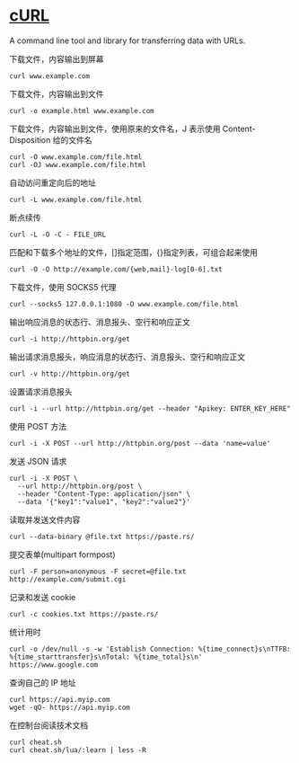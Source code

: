 # [cURL](https://curl.haxx.se/)

A command line tool and library for transferring data with URLs.

下载文件，内容输出到屏幕

```
curl www.example.com
```

下载文件，内容输出到文件

```
curl -o example.html www.example.com
```

下载文件，内容输出到文件，使用原来的文件名，J 表示使用 Content-Disposition 给的文件名

```
curl -O www.example.com/file.html
curl -OJ www.example.com/file.html
```

自动访问重定向后的地址

```
curl -L www.example.com/file.html
```

断点续传

```
curl -L -O -C - FILE_URL
```

匹配和下载多个地址的文件，[]指定范围，{}指定列表，可组合起来使用

```
curl -O -O http://example.com/{web,mail}-log[0-6].txt
```

下载文件，使用 SOCKS5 代理

```
curl --socks5 127.0.0.1:1080 -O www.example.com/file.html
```

输出响应消息的状态行、消息报头、空行和响应正文

```
curl -i http://httpbin.org/get
```

输出请求消息报头，响应消息的状态行、消息报头、空行和响应正文

```
curl -v http://httpbin.org/get
```

设置请求消息报头

```
curl -i --url http://httpbin.org/get --header "Apikey: ENTER_KEY_HERE"
```

使用 POST 方法

```
curl -i -X POST --url http://httpbin.org/post --data 'name=value'
```

发送 JSON 请求

```
curl -i -X POST \
  --url http://httpbin.org/post \
  --header "Content-Type: application/json" \
  --data '{"key1":"value1", "key2":"value2"}'
```

读取并发送文件内容

```
curl --data-binary @file.txt https://paste.rs/
```

提交表单(multipart formpost)

```
curl -F person=anonymous -F secret=@file.txt http://example.com/submit.cgi
```

记录和发送 cookie

```
curl -c cookies.txt https://paste.rs/
```

统计用时

```
curl -o /dev/null -s -w 'Establish Connection: %{time_connect}s\nTTFB: %{time_starttransfer}s\nTotal: %{time_total}s\n'  https://www.google.com
```

查询自己的 IP 地址

```
curl https://api.myip.com
wget -qO- https://api.myip.com
```

在控制台阅读技术文档

```
curl cheat.sh
curl cheat.sh/lua/:learn | less -R
```
